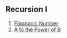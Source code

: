 ## Recursion I
1.  [Fibonacci Number](Easy/FibonacciNumber)
2.  [A to the Power of B](Medium/AToThePowerOfB)